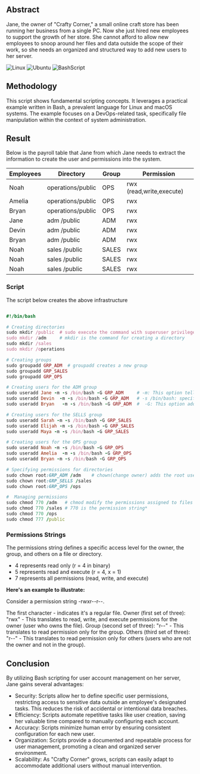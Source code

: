 ## Abstract
Jane, the owner of "Crafty Corner," a small online craft store has been running her business from a single PC. Now she just hired new employees to support the growth of her store. She cannot afford to allow new employees to snoop around her files and data outside the scope of their work, so she needs an organized and structured way to add new users to her server.

![Linux](https://img.shields.io/badge/Linux-000?style=for-the-badge&logo=linux&logoColor=FCC624)
![Ubuntu](https://img.shields.io/badge/Ubuntu-35495E?style=for-the-badge&logo=ubuntu&logoColor=2CA5E0)
![BashScript](https://img.shields.io/badge/bash%20script-0101?style=flat&logo=gnubash&logoColor=%23FFFFFF&labelColor=%23000000)

## Methodology
This script shows fundamental scripting concepts. It leverages a practical example written in Bash, a prevalent language for Linux and macOS systems. The example focuses on a DevOps-related task, specifically file manipulation within the context of system administration.

## Result
Below is the payroll table that Jane from which Jane needs to extract the information to create the user and permissions into the system.

| Employees | Directory         | Group       | Permission                    |
|-----------|-------------------|-------------|-------------------------------|
|Noah       | operations/public | OPS         | rwx (read,write,execute)      |
|Amelia     | operations/public | OPS         | rwx                           |
|Bryan      | operations/public | OPS         | rwx                           |
|Jane       | adm       /public | ADM         | rwx                           |
|Devin      | adm       /public | ADM         | rwx                           |
|Bryan      | adm       /public | ADM         | rwx                           | 
|Noah       | sales     /public | SALES       | rwx                           |
|Noah       | sales     /public | SALES       | rwx                           |
|Noah       | sales     /public | SALES       | rwx                           |


### Script
The script below creates the above infrastructure 

```ruby

#!/bin/bash

# Creating directories
sudo mkdir /public  # sudo execute the command with superuser privileges
sudo mkdir /adm     # mkdir is the command for creating a directory
sudo mkdir /sales
sudo mkdir /operations

# Creating groups
sudo groupadd GRP_ADM  # groupadd creates a new group
sudo groupadd GRP_SALES
sudo groupadd GRP_OPS

# Creating users for the ADM group
sudo useradd Jane -m -s /bin/bash -G GRP_ADM     # -m: This option tells useradd to create a home directory for the new user. The home directory will be created with the same name as the username.
sudo useradd Devin  -m -s /bin/bash -G GRP_ADM   # -s /bin/bash: specifies the default shell for the new user 
sudo useradd Bryan   -m -s /bin/bash -G GRP_ADM  #  -G: This option adds the new user to a group

# Creating users for the SELLS group
sudo useradd Sarah -m -s /bin/bash -G GRP_SALES
sudo useradd Elijah -m -s /bin/bash -G GRP_SALES
sudo useradd Maya -m -s /bin/bash -G GRP_SALES

# Creating users for the OPS group 
sudo useradd Noah -m -s /bin/bash -G GRP_OPS
sudo useradd Amelia  -m -s /bin/bash -G GRP_OPS
sudo useradd Bryan -m -s /bin/bash -G GRP_OPS

# Specifying permissions for directories
sudo chown root:GRP_ADM /adm    # chown(change owner) adds the root user as owner of the ADM group 
sudo chown root:GRP_SELLS /sales
sudo chown root:GRP_OPS /ops

#  Managing permissions
sudo chmod 770 /adm   # chmod modify the permissions assigned to files and directories in the system.
sudo chmod 770 /sales # 770 is the permission string*  
sudo chmod 770 /ops
sudo chmod 777 /public

```
### Permissions Strings
The permissions string defines a specific access level for the owner, the group, and others on a file or directory.

- 4 represents read only (r = 4 in binary)
- 5 represents read and execute (r = 4, x = 1)
- 7 represents all permissions (read, write, and execute)

**Here's an example to illustrate:**

Consider a permission string -rwxr--r--.

The first character - indicates it's a regular file.
Owner (first set of three): "rwx" - This translates to read, write, and execute permissions for the owner (user who owns the file).
Group (second set of three): "r--" - This translates to read permission only for the group.
Others (third set of three): "r--" - This translates to read permission only for others (users who are not the owner and not in the group).

## Conclusion
By utilizing Bash scripting for user account management on her server, Jane gains several advantages:

- Security: Scripts allow her to define specific user permissions, restricting access to sensitive data outside an employee's designated tasks. This reduces the risk of accidental or intentional data breaches.
- Efficiency: Scripts automate repetitive tasks like user creation, saving her valuable time compared to manually configuring each account.
- Accuracy: Scripts minimize human error by ensuring consistent configuration for each new user.
- Organization: Scripts provide a documented and repeatable process for user management, promoting a clean and organized server environment.
- Scalability: As "Crafty Corner" grows, scripts can easily adapt to accommodate additional users without manual intervention.
